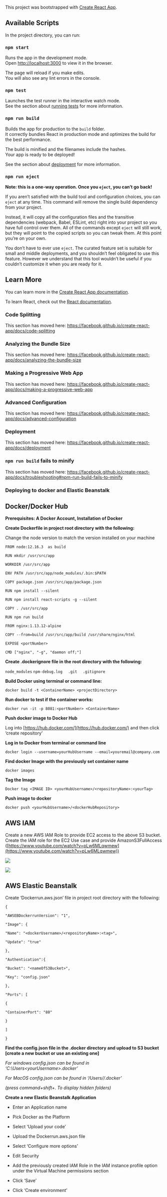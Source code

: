 This project was bootstrapped with [Create React App](https://github.com/facebook/create-react-app).

## Available Scripts

In the project directory, you can run:

### `npm start`

Runs the app in the development mode.<br />
Open [http://localhost:3000](http://localhost:3000) to view it in the browser.

The page will reload if you make edits.<br />
You will also see any lint errors in the console.

### `npm test`

Launches the test runner in the interactive watch mode.<br />
See the section about [running tests](https://facebook.github.io/create-react-app/docs/running-tests) for more information.

### `npm run build`

Builds the app for production to the `build` folder.<br />
It correctly bundles React in production mode and optimizes the build for the best performance.

The build is minified and the filenames include the hashes.<br />
Your app is ready to be deployed!

See the section about [deployment](https://facebook.github.io/create-react-app/docs/deployment) for more information.

### `npm run eject`

**Note: this is a one-way operation. Once you `eject`, you can’t go back!**

If you aren’t satisfied with the build tool and configuration choices, you can `eject` at any time. This command will remove the single build dependency from your project.

Instead, it will copy all the configuration files and the transitive dependencies (webpack, Babel, ESLint, etc) right into your project so you have full control over them. All of the commands except `eject` will still work, but they will point to the copied scripts so you can tweak them. At this point you’re on your own.

You don’t have to ever use `eject`. The curated feature set is suitable for small and middle deployments, and you shouldn’t feel obligated to use this feature. However we understand that this tool wouldn’t be useful if you couldn’t customize it when you are ready for it.

## Learn More

You can learn more in the [Create React App documentation](https://facebook.github.io/create-react-app/docs/getting-started).

To learn React, check out the [React documentation](https://reactjs.org/).

### Code Splitting

This section has moved here: https://facebook.github.io/create-react-app/docs/code-splitting

### Analyzing the Bundle Size

This section has moved here: https://facebook.github.io/create-react-app/docs/analyzing-the-bundle-size

### Making a Progressive Web App

This section has moved here: https://facebook.github.io/create-react-app/docs/making-a-progressive-web-app

### Advanced Configuration

This section has moved here: https://facebook.github.io/create-react-app/docs/advanced-configuration

### Deployment

This section has moved here: https://facebook.github.io/create-react-app/docs/deployment

### `npm run build` fails to minify

This section has moved here: https://facebook.github.io/create-react-app/docs/troubleshooting#npm-run-build-fails-to-minify


### Deploying to docker and Elastic Beanstalk
## Docker/Docker Hub

**Prerequisites: A Docker Account, Installation of Docker**

**Create Dockerfile in project root directory with the following:**

Change the node version to match the version installed on your machine

`FROM node:12.16.3  as build  `
 
`RUN mkdir /usr/src/app  `
 
`WORKDIR /usr/src/app  `
 
`ENV PATH /usr/src/app/node_modules/.bin:$PATH  `
 
`COPY package.json /usr/src/app/package.json  `
 
`RUN npm install --silent  `
 
`RUN npm install react-scripts -g --silent  `
 
`COPY . /usr/src/app  `
 
`RUN npm run build  `
 
`FROM nginx:1.13.12-alpine  `
 
`COPY --from=build /usr/src/app/build /usr/share/nginx/html  `
 
`EXPOSE <portNumber>  `
 
`CMD ["nginx", "-g", "daemon off;"]`


  

**Create .dockerignore file in the root directory with the following:**

  

`node_modules`
`npm-debug.log  `
`.git  `
`.gitignore`

**Build Docker using terminal or command line:**

`docker build -t <ContainerName> <projectDirectory>`

**Run docker to test if the container works:**

`docker run -it -p 8081:<portNumber> <ContainerName>`

  
  
  
  
  
**Push docker image to Docker Hub**

Log into [https://hub.docker.com/](https://hub.docker.com/) and then click ‘create repository’

**Log in to Docker from terminal or command line**

`docker login --username=yourHubUsername --email=youremail@company.com`

  

**Find docker Image with the previously set container name**

  

`docker images`

  
  

**Tag the Image**

`Docker tag <IMAGE ID> <yourHubUsername>/<repositoryName>:<yourTag>`

**Push image to docker**

  

`docker push <yourHubUsername>/<dockerHubRepository>`

  

## AWS IAM

Create a new AWS IAM Role to provide EC2 access to the above S3 bucket. Create the IAM role for the EC2 Use case and provide AmazonS3FullAccess ([https://www.youtube.com/watch?v=pLw6MLqwmew](https://www.youtube.com/watch?v=pLw6MLqwmew))

  

![](https://lh4.googleusercontent.com/5CHFxM6ahvUsPrpifx5ZMSsaQvAtlrvDI1FF_16eh3rX_rJ1qANTwvnSA5FhC_wiHe0dPYkf2rPl48S3KL8YGA6hsshVqShzxdZNxdj3HYasWrDfmrf0Zs0bXysDZUPzgBlBtsV4)

  

![](https://lh6.googleusercontent.com/KlJ-PZf_bwmQIZxu64tlyKUSFjGVvWHTsbuOOZIWRK0i9GuWxscZhMAY3LJ8SL1RYi6yeUGgDzrfTEq2NW2vWS9CfNLlzmUsocvNaYih3hm0jCJAPhUSHsL86YEnlhvlqB6tpqSk)

  

## AWS Elastic Beanstalk

  
  

Create ‘Dockerrun.aws.json’ file in project root directory with the following:

  

`{`

`"AWSEBDockerrunVersion": "1",`

`"Image": {`

`"Name": "<dockerUsername>/<repositoryName>:<tag>",`

`"Update": "true"`

`},`

`"Authentication":{`

`"Bucket": "<nameOfS3Bucket>",`

`"Key": "config.json"`

`},`

`"Ports": [`

`{`

`"ContainerPort": "80"`

`}`

`]`

`}`

  
  

**Find the config.json file in the .docker directory and upload to S3 bucket [create a new bucket or use an existing one]**

*For windows config.json can be found in ‘C:\Users\<yourUsername>\.docker’*

*For MacOS config.json can be found in ‘/Users/<yourUsername>/.docker’*

*(press command+shift+. To display hidden folders)*

  

**Create a new Elastic Beanstalk Application**

-   Enter an Application name
    
-   Pick Docker as the Platform
    
-   Select ‘Upload your code’
    
-   Upload the Dockerrun.aws.json file
    
-   Select ‘Configure more options’
    
-   Edit Security
    
-   Add the previously created IAM Role in the IAM instance profile option under the Virtual Machine permissions section
    
-   Click ‘Save’
    
-   Click ‘Create environment’